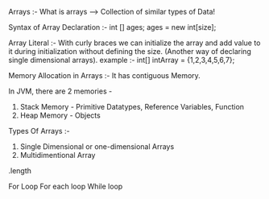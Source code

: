 Arrays :- 
What is arrays --> Collection of similar types of Data!

Syntax of Array Declaration :- 
int [] ages;
ages = new int[size];


Array Literal :- 
With curly braces we can initialize the array and add value to it during initialization without defining the size. (Another way of declaring single dimensional arrays).
example :-
int[] intArray = {1,2,3,4,5,6,7};


Memory Allocation in Arrays :- 
It has contiguous Memory.

In JVM, there are 2 memories -
1. Stack Memory - Primitive Datatypes, Reference Variables, Function
2. Heap Memory - Objects


Types Of Arrays :- 
1. Single Dimensional or one-dimensional Arrays
2. Multidimentional Array


<!-- Length Operation  in Array :-  -->
.length


<!-- Traversing Through Array  -->
For Loop
For each loop
While loop